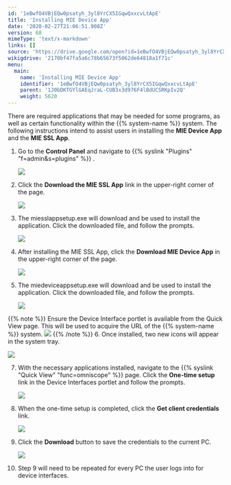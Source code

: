 ```yaml
---
id: '1eBwfO4VBjEQw0psatyh_3yl8YrCX5IGqwQxxcvLtApE'
title: 'Installing MIE Device App'
date: '2020-02-27T21:06:51.908Z'
version: 68
mimeType: 'text/x-markdown'
links: []
source: 'https://drive.google.com/open?id=1eBwfO4VBjEQw0psatyh_3yl8YrCX5IGqwQxxcvLtApE'
wikigdrive: '2170bf47fa5a6c78b65673f5062de64818a1f71c'
menu:
  main:
    name: 'Installing MIE Device App'
    identifier: '1eBwfO4VBjEQw0psatyh_3yl8YrCX5IGqwQxxcvLtApE'
    parent: '1J0bDKTGYlGAEqJraL-CUB3x3d976F4lBdUCSRKpIv2Q'
    weight: 5620
---
```

There are required applications that may be needed for some programs, as well as certain functionality within the {{% system-name %}} system. The following instructions intend to assist users in installing the **MIE Device App** and the **MIE SSL App**. 


1. Go to the <strong>Control Panel</strong> and navigate to {{% syslink "Plugins" "f=admin&s=plugins" %}} .

   <img src="../installing-mie-device-app.assets/8cdaa7c931dd6fa249c559577d7fbe15.png" />  

2. Click the <strong>Download the MIE SSL App</strong> link in the upper-right corner of the page. 

   <img src="../installing-mie-device-app.assets/8d0be49af32bac592d6a523f76e528c1.png" />



3. The miesslappsetup.exe will download and be used to install the application. Click the downloaded file, and follow the prompts.

   <img src="../installing-mie-device-app.assets/91da4da5c6ea02ef4c69969acdf4c669.png" />  

4. After installing the MIE SSL App, click the <strong>Download MIE Device App</strong> in the upper-right corner of the page.

   <img src="../installing-mie-device-app.assets/988cfed79179354ade0a390036734716.png" />  

5. The miedeviceappsetup.exe will download and be used to install the application. Click the downloaded file, and follow the prompts.

   <img src="../installing-mie-device-app.assets/f4cc68b416d7ca7cbbd5d20ac66bd17b.png" />



{{% note %}}
   Ensure the Device Interface portlet is available from the Quick View page. This will be used to acquire the URL of the {{% system-name %}} system.
   <img src="../installing-mie-device-app.assets/830eb79176b3a01d26cbd2b5ae15a2b1.png" />
{{% /note %}}
6. Once installed, two new icons will appear in the system tray.

   <img src="../installing-mie-device-app.assets/70922a4703d682fe7775dd07af9bead5.png" />  

7. With the necessary applications installed, navigate to the {{% syslink "Quick View" "func=omniscope" %}} page. Click the <strong>One-time setup</strong> link in the Device Interfaces portlet and follow the prompts.

   <img src="../installing-mie-device-app.assets/7deee7d1ecb39f6a60c78c0b6304f228.png" />



8. When the one-time setup is completed, click the <strong>Get client credentials</strong> link.

   <img src="../installing-mie-device-app.assets/6516f5670e5a6a04c8bb57df50d42119.png" />



9. Click the <strong>Download</strong> button to save the credentials to the current PC.

   <img src="../installing-mie-device-app.assets/a071349ae16262cd708b0ff5ee30d159.png" />



10. Step 9 will need to be repeated for every PC the user logs into for device interfaces.
